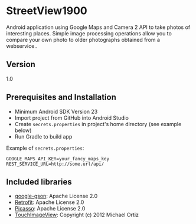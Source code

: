 # StreetView1900
Android application using Google Maps and Camera 2 API to take photos of interesting places. Simple image processing operations allow you to compare your own photo to older photographs obtained from a webservice..

## Version
1.0

## Prerequisites and Installation
* Minimum Android SDK Version 23
* Import project from GitHub into Android Studio
* Create `secrets.properties` in project's home directory (see example below)
* Run Gradle to build app

Example of `secrets.properties`:
```properties 
GOOGLE_MAPS_API_KEY=your_fancy_maps_key
REST_SERVICE_URL=http://some.url/api/
```

## Included libraries
* [google-gson](https://github.com/google/gson): Apache License 2.0
* [Retrofit](http://square.github.io/retrofit/): Apache License 2.0
* [Picasso](http://square.github.io/picasso/): Apache License 2.0
* [TouchImageView](https://github.com/MikeOrtiz/TouchImageView): Copyright (c) 2012 Michael Ortiz
